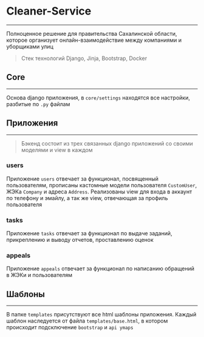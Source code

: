 # Cleaner-Service

----

Полноценное решение для правительства Сахалинской области, которое организует онлайн-взаимодействие между компаниями и уборщиками улиц

> Стек технологий Django, Jinja, Bootstrap, Docker

## Сore

----

Основа django приложения, в `core/settings` находятся все настройки, разбитые по `.py`
файлам 

## Приложения

----

> Бэкенд состоит из трех связанных django приложений со своими моделями и view в каждом

### users
Приложение `users` отвечает за функционал, посвященный пользователям,
прописаны кастомные модели пользователя `CustomUser`, ЖЭКа `Company` и адреса
`Address`. Реализованы view для входа в аккаунт по телефону и эмайлу, а так же view, отвечающая за профиль пользователя

### tasks
Приложение `tasks` отвечает за функционал по выдаче заданий, прикреплению и выводу отчетов, 
проставлению оценок

### appeals

Приложение `appeals` отвечает за функционал по написанию обращений в 
ЖЭКи и пользователям

## Шаблоны

----

В папке `templates` присутствуют все html шаблоны приложения.
Каждый шаблон наследуется от файла `templates/base.html`, в котором происходит
подсключение `bootstrap` и `api ymaps`
